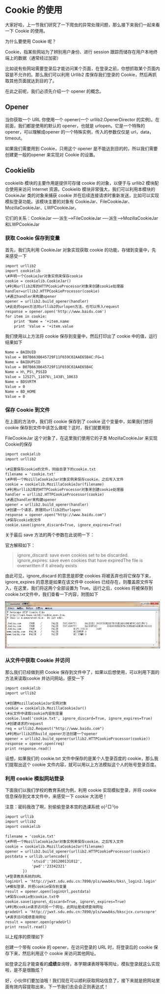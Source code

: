 # Cookie 的使用  
  
大家好哈，上一节我们研究了一下爬虫的异常处理问题，那么接下来我们一起来看一下 Cookie 的使用。

为什么要使用 Cookie 呢？

Cookie，指某些网站为了辨别用户身份、进行 session 跟踪而储存在用户本地终端上的数据（通常经过加密）

比如说有些网站需要登录后才能访问某个页面，在登录之前，你想抓取某个页面内容是不允许的。那么我们可以利用 Urllib2 库保存我们登录的 Cookie，然后再抓取其他页面就达到目的了。

在此之前呢，我们必须先介绍一个 opener 的概念。

## Opener

当你获取一个 URL 你使用一个 opener(一个 urllib2.OpenerDirector 的实例)。在前面，我们都是使用的默认的 opener，也就是 urlopen。它是一个特殊的 opener，可以理解成opener 的一个特殊实例，传入的参数仅仅是 url，data，timeout。

如果我们需要用到 Cookie，只用这个 opener 是不能达到目的的，所以我们需要创建更一般的opener 来实现对 Cookie 的设置。

## Cookielib

cookielib 模块的主要作用是提供可存储 cookie 的对象，以便于与 urllib2 模块配合使用来访问 Internet 资源。Cookielib 模块非常强大，我们可以利用本模块的 CookieJar 类的对象来捕获 cookie 并在后续连接请求时重新发送，比如可以实现模拟登录功能。该模块主要的对象有 CookieJar、FileCookieJar、MozillaCookieJar、LWPCookieJar。

它们的关系：CookieJar —-派生—->FileCookieJar  —-派生—–>MozillaCookieJar 和LWPCookieJar
  
### 获取 Cookie 保存到变量  

首先，我们先利用 CookieJar 对象实现获取 cookie 的功能，存储到变量中，先来感受一下
 
```
import urllib2
import cookielib
\#声明一个CookieJar对象实例来保存cookie
cookie = cookielib.CookieJar()
\#利用urllib2库的HTTPCookieProcessor对象来创建cookie处理器
handler=urllib2.HTTPCookieProcessor(cookie)
\#通过handler来构建opener
opener = urllib2.build_opener(handler)
\#此处的open方法同urllib2的urlopen方法，也可以传入request
response = opener.open('http://www.baidu.com')
for item in cookie:
    print 'Name = '+item.name
    print 'Value = '+item.value  
```  

我们使用以上方法将 cookie 保存到变量中，然后打印出了 cookie 中的值，运行结果如下
  
```
Name = BAIDUID
Value = B07B663B645729F11F659C02AAE65B4C:FG=1
Name = BAIDUPSID
Value = B07B663B645729F11F659C02AAE65B4C
Name = H\_PS\_PSSID
Value = 12527\_11076\_1438\_10633
Name = BDSVRTM
Value = 0
Name = BD_HOME
Value = 0  
```   
 
###  保存 Cookie 到文件  

在上面的方法中，我们将 cookie 保存到了 cookie 这个变量中，如果我们想将 cookie 保存到文件中该怎么做呢？这时，我们就要用到

FileCookieJar 这个对象了，在这里我们使用它的子类 MozillaCookieJar 来实现 Cookie的保存

```
import cookielib
import urllib2
 
\#设置保存cookie的文件，同级目录下的cookie.txt
filename = 'cookie.txt'
\#声明一个MozillaCookieJar对象实例来保存cookie，之后写入文件
cookie = cookielib.MozillaCookieJar(filename)
\#利用urllib2库的HTTPCookieProcessor对象来创建cookie处理器
handler = urllib2.HTTPCookieProcessor(cookie)
\#通过handler来构建opener
opener = urllib2.build_opener(handler)
\#创建一个请求，原理同urllib2的urlopen
response = opener.open("http://www.baidu.com")
\#保存cookie到文件
cookie.save(ignore_discard=True, ignore_expires=True)  
```  

关于最后 save 方法的两个参数在此说明一下：

官方解释如下：

>ignore\_discard: save even cookies set to be discarded. 
ignore\_expires: save even cookies that have expiredThe file is overwritten if it already exists  

由此可见，ignore_discard 的意思是即使 cookies 将被丢弃也将它保存下来，ignore_expires 的意思是如果在该文件中 cookies 已经存在，则覆盖原文件写入，在这里，我们将这两个全部设置为 True。运行之后，cookies 将被保存到 cookie.txt文件中，我们查看一下内容，附图如下

![](images/03.png)  
  
### 从文件中获取 Cookie 并访问  

那么我们已经做到把 Cookie 保存到文件中了，如果以后想使用，可以利用下面的方法来读取cookie 并访问网站，感受一下

```
import cookielib
import urllib2
 
\#创建MozillaCookieJar实例对象
cookie = cookielib.MozillaCookieJar()
\#从文件中读取cookie内容到变量
cookie.load('cookie.txt', ignore_discard=True, ignore_expires=True)
\#创建请求的request
req = urllib2.Request("http://www.baidu.com")
\#利用urllib2的build_opener方法创建一个opener
opener = urllib2.build_opener(urllib2.HTTPCookieProcessor(cookie))
response = opener.open(req)
print response.read()  
```  

设想，如果我们的 cookie.txt 文件中保存的是某个人登录百度的 cookie，那么我们提取出这个 cookie 文件内容，就可以用以上方法模拟这个人的账号登录百度。

### 利用 cookie 模拟网站登录  

下面我们以我们学校的教育系统为例，利用 cookie 实现模拟登录，并将 cookie 信息保存到文本文件中，来感受一下 cookie 大法吧！

注意：密码我改了啊，别偷偷登录本宫的选课系统 o(╯□╰)o
  
```
import urllib
import urllib2
import cookielib
 
filename = 'cookie.txt'
\#声明一个MozillaCookieJar对象实例来保存cookie，之后写入文件
cookie = cookielib.MozillaCookieJar(filename)
opener = urllib2.build_opener(urllib2.HTTPCookieProcessor(cookie))
postdata = urllib.urlencode({
            'stuid':'201200131012',
            'pwd':'23342321'
        })
\#登录教务系统的URL
loginUrl = 'http://jwxt.sdu.edu.cn:7890/pls/wwwbks/bks\_login2.login'
\#模拟登录，并把cookie保存到变量
result = opener.open(loginUrl,postdata)
\#保存cookie到cookie.txt中
cookie.save(ignore\_discard=True, ignore\_expires=True)
\#利用cookie请求访问另一个网址，此网址是成绩查询网址
gradeUrl = 'http://jwxt.sdu.edu.cn:7890/pls/wwwbks/bkscjcx.curscopre'
\#请求访问成绩查询网址
result = opener.open(gradeUrl)
print result.read()  
```  

以上程序的原理如下

创建一个带有 cookie 的 opener，在访问登录的 URL 时，将登录后的 cookie 保存下来，然后利用这个 cookie 来访问其他网址。

如登录之后才能查看的**成绩**查询呀，本学期课表呀等等网址，模拟登录就这么实现啦，是不是很酷炫？

好，小伙伴们要加油哦！我们现在可以顺利获取网站信息了，接下来就是把网站里面有效内容提取出来，下一节我们去会会正则表达式！